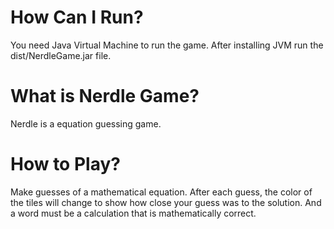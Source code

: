 # How Can I Run?
You need Java Virtual Machine to run the game. After installing JVM run the dist/NerdleGame.jar file.

# What is Nerdle Game?
Nerdle is a equation guessing game.

# How to Play?
Make guesses of a mathematical equation. After each guess, the color of the tiles will change to show how close your guess was to the solution. And a word must be a calculation that is mathematically correct.
